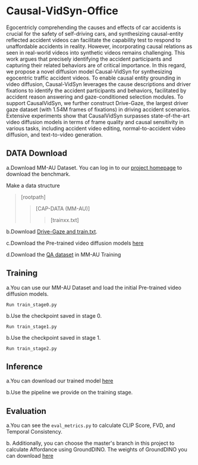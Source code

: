 # Causal-VidSyn-Office
Egocentricly comprehending the causes and effects of car accidents is crucial for the safety of self-driving cars, and synthesizing causal-entity reflected accident videos can facilitate the capability test to respond to unaffordable accidents in reality. However, incorporating causal relations as seen in real-world videos into synthetic videos remains challenging. This work argues that precisely identifying the accident participants and capturing their related behaviors are of critical importance. In this regard, we propose a novel diffusion model Causal-VidSyn for synthesizing egocentric traffic accident videos. To enable causal entity grounding in video diffusion, Causal-VidSyn leverages the cause descriptions and driver fixations to identify the accident participants and behaviors, facilitated by accident reason answering and gaze-conditioned selection modules. To support CausalVidSyn, we further construct Drive-Gaze, the largest driver gaze dataset (with 1.54M frames of fixations) in driving accident scenarios. Extensive experiments show that CausalVidSyn surpasses state-of-the-art video diffusion models in terms of frame quality and causal sensitivity in various tasks, including accident video editing, normal-to-accident video diffusion, and text-to-video generation.

## DATA Download
a.Download MM-AU Dataset. You can log in to our [project homepage](http://www.lotvsmmau.net) to download the benchmark.

Make a data structure
>[rootpath]
>>[CAP-DATA (MM-AU)]
>>>[trainxx.txt]

b.Download [Drive-Gaze and train.txt](https://pan.baidu.com/s/1FWgrNmK2hfAv9VH3sEWZqA?pwd=u9es).

c.Download the Pre-trained video diffusion models [here](https://pan.baidu.com/s/1eORCcoWz7hWRIGJd9Wy3nA?pwd=4g4i)

d.Download the [QA dataset](https://pan.baidu.com/s/1j0PpptGEO0F7lh_PevkMfw?pwd=i2xk ) in MM-AU Training

## Training
a.You can use our MM-AU Dataset and load the initial Pre-trained video diffusion models.

```Run train_stage0.py```

b.Use the checkpoint saved in stage 0.

```Run train_stage1.py```

b.Use the checkpoint saved in stage 1.

```Run train_stage2.py```

## Inference
a.You can download our trained model [here](https://pan.baidu.com/s/1lSYrJGTvRAqrfDIkGUlGGQ?pwd=d9cx)

b.Use the pipeline we provide on the training stage.

## Evaluation
a.You can see the ```eval_metrics.py``` to calculate CLIP Score, FVD, and Temporal Consistency.

b. Additionally, you can choose the master's branch in this project to calculate Affordance using GroundDINO. 
The weights of GroundDINO you can download [here](https://pan.baidu.com/s/1AAN7-VDaJ5UsWczEEwwHMQ?pwd=39h2) 
